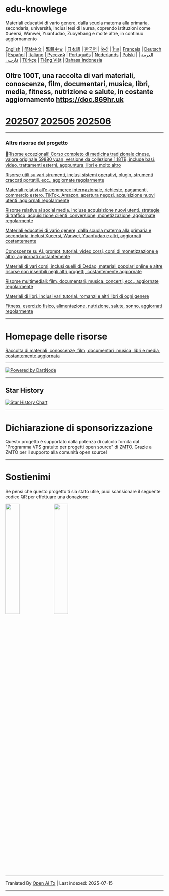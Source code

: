 # edu-knowlege
Materiali educativi di vario genere, dalla scuola materna alla primaria, secondaria, università, inclusi tesi di laurea, coprendo istituzioni come Xueersi, Wanwei, Yuanfudao, Zuoyebang e molte altre, in continuo aggiornamento

[English](https://openaitx.github.io/view.html?user=mswnlz&project=edu-knowlege&lang=en) | [简体中文](https://openaitx.github.io/view.html?user=mswnlz&project=edu-knowlege&lang=zh-CN) | [繁體中文](https://openaitx.github.io/view.html?user=mswnlz&project=edu-knowlege&lang=zh-TW) | [日本語](https://openaitx.github.io/view.html?user=mswnlz&project=edu-knowlege&lang=ja) | [한국어](https://openaitx.github.io/view.html?user=mswnlz&project=edu-knowlege&lang=ko) | [हिन्दी](https://openaitx.github.io/view.html?user=mswnlz&project=edu-knowlege&lang=hi) | [ไทย](https://openaitx.github.io/view.html?user=mswnlz&project=edu-knowlege&lang=th) | [Français](https://openaitx.github.io/view.html?user=mswnlz&project=edu-knowlege&lang=fr) | [Deutsch](https://openaitx.github.io/view.html?user=mswnlz&project=edu-knowlege&lang=de) | [Español](https://openaitx.github.io/view.html?user=mswnlz&project=edu-knowlege&lang=es) | [Italiano](https://openaitx.github.io/view.html?user=mswnlz&project=edu-knowlege&lang=it) | [Русский](https://openaitx.github.io/view.html?user=mswnlz&project=edu-knowlege&lang=ru) | [Português](https://openaitx.github.io/view.html?user=mswnlz&project=edu-knowlege&lang=pt) | [Nederlands](https://openaitx.github.io/view.html?user=mswnlz&project=edu-knowlege&lang=nl) | [Polski](https://openaitx.github.io/view.html?user=mswnlz&project=edu-knowlege&lang=pl) | [العربية](https://openaitx.github.io/view.html?user=mswnlz&project=edu-knowlege&lang=ar) | [فارسی](https://openaitx.github.io/view.html?user=mswnlz&project=edu-knowlege&lang=fa) | [Türkçe](https://openaitx.github.io/view.html?user=mswnlz&project=edu-knowlege&lang=tr) | [Tiếng Việt](https://openaitx.github.io/view.html?user=mswnlz&project=edu-knowlege&lang=vi) | [Bahasa Indonesia](https://openaitx.github.io/view.html?user=mswnlz&project=edu-knowlege&lang=id)

Oltre 100T, una raccolta di vari materiali, conoscenze, film, documentari, musica, libri, media, fitness, nutrizione e salute, in costante aggiornamento https://doc.869hr.uk
------------------

# [202507](https://raw.githubusercontent.com/mswnlz/edu-knowlege/main/202507.md) [202505](https://raw.githubusercontent.com/mswnlz/edu-knowlege/main/202505.md) [202506](https://raw.githubusercontent.com/mswnlz/edu-knowlege/main/202506.md)


---------------

### Altre risorse del progetto

[🎁Risorse eccezionali! Corso completo di medicina tradizionale cinese, valore originale 59880 yuan, versione da collezione 1.18TB, include basi, video, trattamenti esterni, agopuntura, libri e molto altro](https://github.com/mswnlz/chinese-traditional)

[Risorse utili su vari strumenti, inclusi sistemi operativi, plugin, strumenti craccati portatili, ecc., aggiornate regolarmente](https://github.com/mswnlz/tools)


[Materiali relativi all’e-commerce internazionale, richieste, pagamenti, commercio estero, TikTok, Amazon, apertura negozi, acquisizione nuovi utenti, aggiornati regolarmente](https://github.com/mswnlz/cross-border)

[Risorse relative ai social media, incluse acquisizione nuovi utenti, strategie di traffico, acquisizione clienti, conversione, monetizzazione, aggiornate regolarmente](https://github.com/mswnlz/self-media)

[Materiali educativi di vario genere, dalla scuola materna alla primaria e secondaria, inclusi Xueersi, Wanwei, Yuanfudao e altri, aggiornati costantemente](https://github.com/mswnlz/edu-knowlege)

[Conoscenze su AI, prompt, tutorial, video corsi, corsi di monetizzazione e altro, aggiornati costantemente](https://github.com/mswnlz/AIknowledge)

[Materiali di vari corsi, inclusi quelli di Dedao, materiali popolari online e altre risorse non inseribili negli altri progetti, costantemente aggiornate](https://github.com/mswnlz/curriculum)

[Risorse multimediali: film, documentari, musica, concerti, ecc., aggiornate regolarmente](https://github.com/mswnlz/movies)

[Materiali di libri, inclusi vari tutorial, romanzi e altri libri di ogni genere](https://github.com/mswnlz/book)

[Fitness, esercizio fisico, alimentazione, nutrizione, salute, sonno, aggiornati regolarmente](https://github.com/mswnlz/healthy)



---------------

# Homepage delle risorse
[Raccolta di materiali, conoscenze, film, documentari, musica, libri e media, costantemente aggiornata](https://github.com/mswnlz)

---------------

[![Powered by DartNode](https://dartnode.com/branding/DN-Open-Source-sm.png)](https://dartnode.com "Powered by DartNode - Free VPS for Open Source")

---------------


## Star History
[![Star History Chart](https://api.star-history.com/svg?repos=mswnlz/edu-knowlege&type=Date)](https://www.star-history.com/#mswnlz/edu-knowlege&Date)

---------------



# Dichiarazione di sponsorizzazione
Questo progetto è supportato dalla potenza di calcolo fornita dal "Programma VPS gratuito per progetti open source" di [ZMTO](https://console.vtexs.com/?affid=12967).
Grazie a ZMTO per il supporto alla comunità open source!


---------------

# Sostienimi

Se pensi che questo progetto ti sia stato utile, puoi scansionare il seguente codice QR per effettuare una donazione:
<p align="left">
  <img src="https://raw.githubusercontent.com/mswnlz/edu-knowlege/main/support-alipay.png" width="30%">
  <img src="https://raw.githubusercontent.com/mswnlz/edu-knowlege/main/wechat-qrcode.jpg" width="30%">
</p>


---

Tranlated By [Open Ai Tx](https://github.com/OpenAiTx/OpenAiTx) | Last indexed: 2025-07-15

---